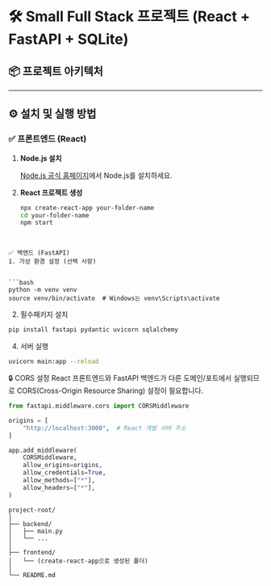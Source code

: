 # 🛠 Small Full Stack 프로젝트 (React + FastAPI + SQLite)

## 📦 프로젝트 아키텍처



---

## ⚙️ 설치 및 실행 방법

### ✅ 프론트엔드 (React)

1. **Node.js 설치**

   [Node.js 공식 홈페이지](https://nodejs.org/)에서 Node.js를 설치하세요.

2. **React 프로젝트 생성**

   ```bash
   npx create-react-app your-folder-name
   cd your-folder-name
   npm start
  ```


✅ 백엔드 (FastAPI)
1. 가상 환경 설정 (선택 사항)


```bash
python -m venv venv
source venv/bin/activate  # Windows는 venv\Scripts\activate
```

2. 필수패키지 설치
```bash
pip install fastapi pydantic uvicorn sqlalchemy
```

4. 서버 실행
```bash
uvicorn main:app --reload

```

🔒 CORS 설정
React 프론트엔드와 FastAPI 백엔드가 다른 도메인/포트에서 실행되므로 CORS(Cross-Origin Resource Sharing) 설정이 필요합니다.

```python
from fastapi.middleware.cors import CORSMiddleware

origins = [
    "http://localhost:3000",  # React 개발 서버 주소
]

app.add_middleware(
    CORSMiddleware,
    allow_origins=origins,
    allow_credentials=True,
    allow_methods=["*"],
    allow_headers=["*"],
)

```

```
project-root/
│
├── backend/
│   ├── main.py
│   └── ...
│
├── frontend/
│   └── (create-react-app으로 생성된 폴더)
│
└── README.md
```
